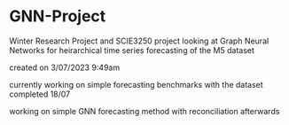 # GNN-Project

Winter Research Project and SCIE3250 project looking at Graph Neural Networks for heirarchical time series forecasting of the M5 dataset

created on 3/07/2023 9:49am

currently working on simple forecasting benchmarks with the dataset
  completed 18/07

working on simple GNN forecasting method with reconciliation afterwards
